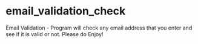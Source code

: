 # email_validation_check
Email Validation - Program will check any email address that you enter and see if it is valid or not. Please do Enjoy!
